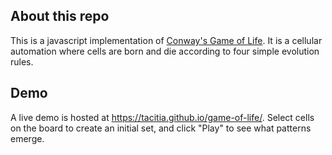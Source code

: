 ## About this repo

This is a javascript implementation of [Conway's Game of Life](https://en.wikipedia.org/wiki/Conway's_Game_of_Life). It is a cellular automation where cells are born and die according to four simple evolution rules. 

## Demo
A live demo is hosted at https://tacitia.github.io/game-of-life/. Select cells on the board to create an initial set, and click "Play" to see what patterns emerge.
